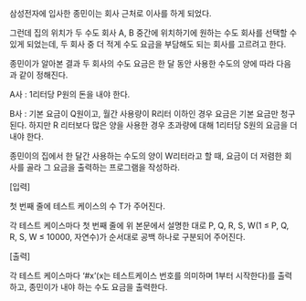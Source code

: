 삼성전자에 입사한 종민이는 회사 근처로 이사를 하게 되었다.

그런데 집의 위치가 두 수도 회사 A, B 중간에 위치하기에 원하는 수도 회사를 선택할 수 있게 되었는데, 두 회사 중 더 적게 수도 요금을 부담해도 되는 회사를 고르려고 한다.
 
종민이가 알아본 결과 두 회사의 수도 요금은 한 달 동안 사용한 수도의 양에 따라 다음과 같이 정해진다.
 
A사 : 1리터당 P원의 돈을 내야 한다.

B사 : 기본 요금이 Q원이고, 월간 사용량이 R리터 이하인 경우 요금은 기본 요금만 청구된다. 하지만 R 리터보다 많은 양을 사용한 경우 초과량에 대해 1리터당 S원의 요금을 더 내야 한다.
 



종민이의 집에서 한 달간 사용하는 수도의 양이 W리터라고 할 때, 요금이 더 저렴한 회사를 골라 그 요금을 출력하는 프로그램을 작성하라.

[입력]

첫 번째 줄에 테스트 케이스의 수 T가 주어진다.

각 테스트 케이스마다 첫 번째 줄에 위 본문에서 설명한 대로 P, Q, R, S, W(1 ≤ P, Q, R, S, W ≤ 10000, 자연수)가 순서대로 공백 하나로 구분되어 주어진다.

[출력]

각 테스트 케이스마다 ‘#x’(x는 테스트케이스 번호를 의미하며 1부터 시작한다)를 출력하고, 종민이가 내야 하는 수도 요금을 출력한다.

